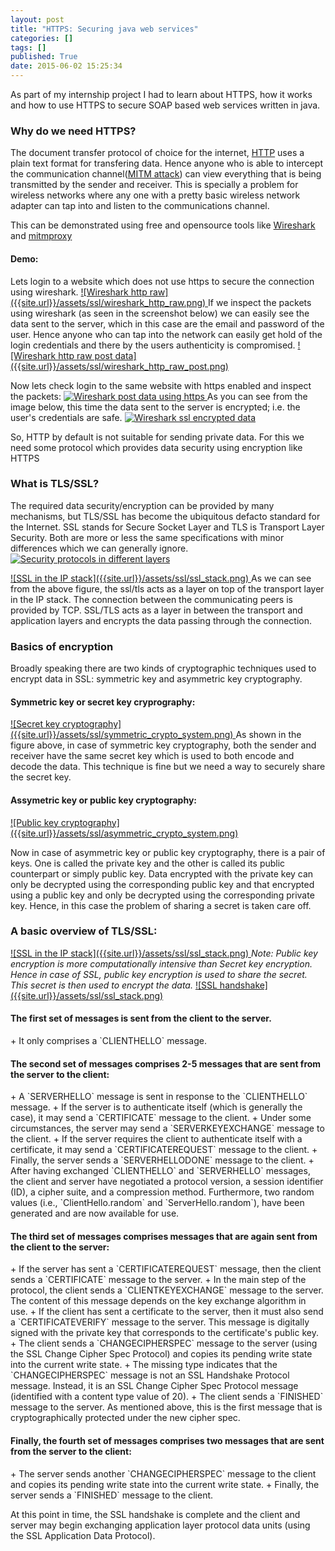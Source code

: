 ```yaml
---
layout: post
title: "HTTPS: Securing java web services"
categories: []
tags: []
published: True
date: 2015-06-02 15:25:34
---
```


As part of my internship project I had to learn about HTTPS, how it works and how to use HTTPS to secure SOAP based web services written in java.

### Why do we need HTTPS?
The document transfer protocol of choice for the internet, [HTTP](http://www.w3.org/Protocols/) uses a plain text format for transfering data. Hence anyone who is able to intercept the communication channel([MITM attack](http://en.wikipedia.org/wiki/Man-in-the-middle_attack)) can view everything that is being transmitted by the sender and receiver. This is specially a problem for wireless networks where any one with a pretty basic wireless network adapter can tap into and listen to the communications channel. 

This can be demonstrated using free and opensource tools like [Wireshark](https://www.wireshark.org/) and [mitmproxy](https://mitmproxy.org/)

<h4>Demo:</h4>
Lets login to a website which does not use https to secure the connection using wireshark.
<a href="{{site.url}}/assets/ssl/wireshark_http_raw.png">
	![Wireshark http raw]({{site.url}}/assets/ssl/wireshark_http_raw.png)
</a>
If we inspect the packets using wireshark (as seen in the screenshot below) we can easily see the data sent to the server, which in this case are the email and password of the user. Hence anyone who can tap into the network can easily get hold of the login credentials and there by the users authenticity is compromised. 
<a href="{{site.url}}/assets/ssl/wireshark_http_raw_post.png">
	![Wireshark http raw post data]({{site.url}}/assets/ssl/wireshark_http_raw_post.png)
</a>

Now lets check login to the same website with https enabled and inspect the packets:
<a href="{{site.url}}/assets/ssl/wireshark_https_raw_post.png">
	![Wireshark post data using https]({{site.url}}/assets/ssl/wireshark_https_raw_post.png)
</a>
As you can see from the image below, this time the data sent to the server is encrypted; i.e. the user's credentials are safe.
<a href="{{site.url}}/assets/ssl/wireshark_ssl_encrypted_data.png">
	![Wireshark ssl encrypted data]({{site.url}}/assets/ssl/wireshark_ssl_encrypted_data.png)
</a>

So, HTTP by default is not suitable for sending private data. For this we need some protocol which provides data security using encryption like HTTPS

### What is TLS/SSL?
The required data security/encryption can be provided by many mechanisms, but TLS/SSL has become the ubiquitous defacto standard for the Internet. SSL stands for Secure Socket Layer and TLS is Transport Layer Security. Both are more or less the same specifications with minor differences which we can generally ignore. 
<a href="{{site.url}}/assets/ssl/security_layers.png">
	![Security protocols in different layers]({{site.url}}/assets/ssl/security_layers.png)
</a>

<a href="{{site.url}}/assets/ssl/ssl_stack.png">
	![SSL in the IP stack]({{site.url}}/assets/ssl/ssl_stack.png)
</a>
As we can see from the above figure, the ssl/tls acts as a layer on top of the transport layer in the IP stack. The connection between the communicating peers is provided by TCP. SSL/TLS acts as a layer in between the transport and application layers and encrypts the data passing through the connection.


### Basics of encryption
Broadly speaking there are two kinds of cryptographic techniques used to encrypt data in  SSL: symmetric key and asymmetric key cryptography.

<h4>Symmetric key or secret key cryprography:</h4>
<a href="{{site.url}}/assets/ssl/symmetric_crypto_system.png">
	![Secret key cryptography]({{site.url}}/assets/ssl/symmetric_crypto_system.png)
</a>
As shown in the figure above, in case of symmetric key cryptography, both the sender and receiver have the same secret key which is used to both encode and decode the data. This technique is fine but we need a way to securely share the secret key. 

<h4>Assymetric key or public key cryptography:</h4>
<a href="{{site.url}}/assets/ssl/asymmetric_crypto_system.png">
	![Public key cryptography]({{site.url}}/assets/ssl/asymmetric_crypto_system.png)
</a>

Now in case of asymmetric key or public key cryptography, there is a pair of keys. One is called the private key and the other is called its public counterpart or simply public key. 
Data encrypted with the private key can only be decrypted using the corresponding public key and that encrypted using a public key and only be decrypted using the corresponding private key.
Hence, in this case the problem of sharing a secret is taken care off.



### A basic overview of TLS/SSL:
<a href="{{site.url}}/assets/ssl/ssl_stack.png">
	![SSL in the IP stack]({{site.url}}/assets/ssl/ssl_stack.png)
</a>
<em>Note: Public key encryption is more computationally intensive than Secret key encryption. Hence in case of SSL, public key encryption is used to share the secret. This secret is then used to encrypt the data.</em>
<a href="{{site.url}}/assets/ssl/ssl_stack.png">
	![SSL handshake]({{site.url}}/assets/ssl/ssl_stack.png)
</a>

<h4> The first set of messages is sent from the client to the server.</h4>
+ It only comprises a `CLIENTHELLO` message.
<h4> The second set of messages comprises 2-5 messages that are sent from the
server to the client: </h4>
+ A `SERVERHELLO` message is sent in response to the `CLIENTHELLO` message.
+ If the server is to authenticate itself (which is generally the case), it may
send a `CERTIFICATE` message to the client.
+ Under some circumstances, the server may send a `SERVERKEYEXCHANGE` message to the client.
+ If the server requires the client to authenticate itself with a certificate, it
may send a `CERTIFICATEREQUEST` message to the client.
+ Finally, the server sends a `SERVERHELLODONE` message to
the client.
+ After having exchanged `CLIENTHELLO` and `SERVERHELLO` messages,
the client and server have negotiated a protocol version, a session identifier
(ID), a cipher suite, and a compression method. Furthermore, two random
values (i.e., `ClientHello.random` and `ServerHello.random`), have
been generated and are now available for use.
<h4> The third set of messages comprises messages that are again sent from the client to the server: </h4>
+ If the server has sent a `CERTIFICATEREQUEST` message, then the client sends a `CERTIFICATE` message to the server.
+ In the main step of the protocol, the client sends a `CLIENTKEYEXCHANGE` message to the server. The content of this message
depends on the key exchange algorithm in use.
+ If the client has sent a certificate to the server, then it must also send a
`CERTIFICATEVERIFY` message to the server. This message is
digitally signed with the private key that corresponds to the certificate's
public key.
+ The client sends a `CHANGECIPHERSPEC` message to the server (using
the SSL Change Cipher Spec Protocol) and copies its pending write state
into the current write state.
+ The missing type indicates that the `CHANGECIPHERSPEC` message is not an SSL Handshake
Protocol message. Instead, it is an SSL Change Cipher Spec Protocol message (identified with a
content type value of 20).
+ The client sends a `FINISHED` message to the server. As mentioned above, this is the first message that is cryptographically protected
under the new cipher spec.
<h4> Finally, the fourth set of messages comprises two messages that are sent from the server to the client:</h4>
+ The server sends another `CHANGECIPHERSPEC` message to the client
and copies its pending write state into the current write state.
+ Finally, the server sends a `FINISHED` message to the client.

At this point in time, the SSL handshake is complete and the client and
server may begin exchanging application layer protocol data units (using the SSL
Application Data Protocol).
